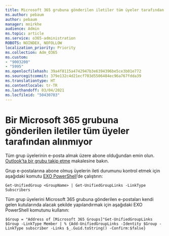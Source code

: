 ```yaml
---
title: Microsoft 365 grubuna gönderilen iletiler tüm üyeler tarafından alınmıyor
ms.author: pebaum
author: pebaum
manager: mnirkhe
audience: Admin
ms.topic: article
ms.service: o365-administration
ROBOTS: NOINDEX, NOFOLLOW
localization_priority: Priority
ms.collection: Adm_O365
ms.custom:
- "9003200"
- "5995"
ms.openlocfilehash: 39a4f8115a4742947b3e6394396be5ce3b01e772
ms.sourcegitcommit: 379e132c4d21ecf703d5506484ec96a767fdda39
ms.translationtype: HT
ms.contentlocale: tr-TR
ms.lasthandoff: 03/04/2021
ms.locfileid: "50430703"
---
```

# <a name="messages-sent-to-a-microsoft-365-group-are-not-received-by-all-members"></a>Bir Microsoft 365 grubuna gönderilen iletiler tüm üyeler tarafından alınmıyor

Tüm grup üyelerinin e-posta almak üzere abone olduğundan emin olun. [Outlook’ta bir grubu takip etme](https://support.microsoft.com/office/e147fc19-f548-4cd2-834f-80c6235b7c36) makalesine bakın.  

Grup e-postalarına abone olmuş üyelerin ileti durumunu kontrol etmek için aşağıdaki komutu [EXO PowerShell](https://docs.microsoft.com/powershell/exchange/connect-to-exchange-online-powershell?view=exchange-ps&preserve-view=true)’de çalıştırın:

`Get-UnifiedGroup <GroupName> | Get-UnifiedGroupLinks -LinkType Subscribers`

Tüm grup üyelerini Microsoft 365 grubuna gönderilen e-postaları kendi gelen kutularında alacak şekilde yapılandırmak için aşağıdaki EXO PowerShell komutunu kullanın:

`$Group = "Address of [Microsoft 365 Groups]"Get-UnifiedGroupLinks $Group -LinkType Member | % {Add-UnifiedGroupLinks -Identity $Group -LinkType subscriber -Links $_.Guid.toString() -Confirm:$false}`